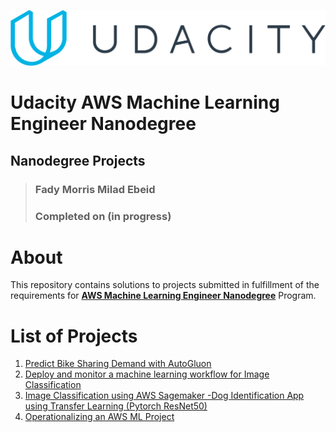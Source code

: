 ![Udacity Logo](img/udacity-logo.svg)

# Udacity AWS Machine Learning Engineer Nanodegree
## Nanodegree Projects

> ### Fady Morris Milad Ebeid  
> ### Completed on (in progress)


# About

This repository contains solutions to projects submitted in fulfillment of the requirements for [**AWS Machine Learning Engineer Nanodegree**](https://www.udacity.com/course/aws-machine-learning-engineer-nanodegree--nd189) Program.



# List of Projects

1. [Predict Bike Sharing Demand with AutoGluon](projects/01_predict-bike-sharing-autogluon)
2. [Deploy and monitor a machine learning workflow for Image Classification](projects/02_build-ml-workflow-for-scones-unlimited-sagemaker)
3. [Image Classification using AWS Sagemaker -Dog Identification App using Transfer Learning (Pytorch ResNet50)](projects/03_image-classification-aws-sagemaker)
4. [Operationalizing an AWS ML Project](projects/04_operationalizing-an-aws-ml-project)

